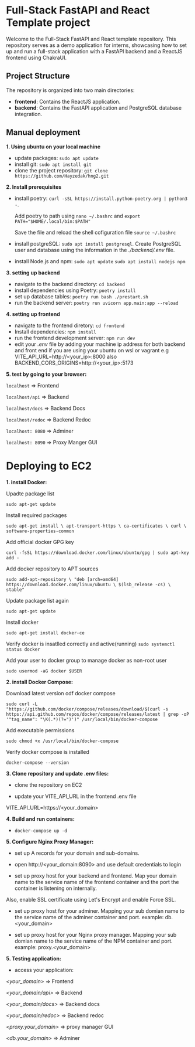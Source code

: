# Full-Stack FastAPI and React Template project

Welcome to the Full-Stack FastAPI and React template repository. This repository serves as a demo application for interns, showcasing how to set up and run a full-stack application with a FastAPI backend and a ReactJS frontend using ChakraUI.

## Project Structure

The repository is organized into two main directories:

- **frontend**: Contains the ReactJS application.
- **backend**: Contains the FastAPI application and PostgreSQL database integration.

## Manual deployment 

**1. Using ubuntu on your local machine**

 - update packages: `sudo apt update`
 - install git: `sudo apt install git`
 - clone the project repository: `git clone https://github.com/Hayzedak/hng2.git`

**2. Install prerequisites**

- install poetry: `curl -sSL https://install.python-poetry.org | python3 -`. 

  Add poetry to path using `nano ~/.bashrc` and  `export PATH="$HOME/.local/bin:$PATH"
`

  Save the file and reload the shell cofiguration file `source ~/.bashrc
`

- install postgreSQL: `sudo apt install postgresql`. Create PostgreSQL user and database using the information in the *./backend/.env* file.

- install Node.js and npm: `sudo apt update` `sudo apt install nodejs npm
`

**3. setting up backend**

- navigate to the backend directory: `cd backend`
- install dependencies using Poetry: `poetry install`
- set up database tables: `poetry run bash ./prestart.sh`
- run the backend server: `poetry run uvicorn app.main:app --reload`

**4. setting up frontend**

- navigate to the frontend diretory: `cd frontend`
- Install dependencies: `npm install`
- run the frontend development server: `npm run dev`
- edit your *.env* file by adding your machine ip address for both backend and front end if you are using your ubuntu on wsl or vagrant e.g VITE_API_URL=http://<your_ip>:8000
also BACKEND_CORS_ORIGINS=http://<your_ip>:5173

**5. test by going to your browser:**

`localhost` => Frontend

`localhost/api` => Backend 

`localhost/docs` => Backend Docs

`localhost/redoc` => Backend Redoc

`localhost: 8080` => Adminer

`localhost: 8090` => Proxy Manger GUI


# Deploying to EC2

**1. install Docker:** 

Upadte package list

`sudo apt-get update`

Install required packages

`sudo apt-get install \
    apt-transport-https \
    ca-certificates \
    curl \
    software-properties-common`

Add official docker GPG key

`curl -fsSL https://download.docker.com/linux/ubuntu/gpg | sudo apt-key add -` 

Add docker repository to APT sources

`sudo add-apt-repository \
    "deb [arch=amd64] https://download.docker.com/linux/ubuntu \
    $(lsb_release -cs) \
    stable"`

Update package list again

`sudo apt-get update`

Install docker

`sudo apt-get install docker-ce`

Verify docker is insatlled correctly and active(running)
`sudo systemctl status docker`

Add your user to docker group to manage docker as non-root user

`sudo usermod -aG docker $USER`



**2. install Docker Compose:**

Download latest version odf docker compose

`sudo curl -L "https://github.com/docker/compose/releases/download/$(curl -s https://api.github.com/repos/docker/compose/releases/latest | grep -oP '"tag_name": "\K(.*)(?=")')" /usr/local/bin/docker-compose`

Add executable permissions

`sudo chmod +x /usr/local/bin/docker-compose`

Verify docker compose is installed

`docker-compose --version`


**3. Clone repository and update .env files:**

- clone the repository on EC2

- update your VITE_API_URL in the frontend .env file

VITE_API_URL=https://<your_domain>

**4. Build and run containers:**

- `docker-compose up -d`

**5. Configure Nginx Proxy Manager:**

- set up A records for your domain and sub-domains.

- open http://<your_domain:8090> and use default credentials to login

- set up proxy host for your backend and frontend. Map your domain name to the service name of the frontend container and the port the container is listening on internally.

Also, enable SSL certificate using Let's Encrypt and enable Force SSL.

- set up proxy host for your adminer. Mapping your sub domian name to the service name of the adminer container and port. example: db.<your_domain>

- set up proxy host for your Nginx proxy manager. Mapping your sub domian name to the service name of the NPM container and port. example: proxy.<your_domain>

**5. Testing application:**

- access your application:

*<your_domain>* => Frontend

*<your_domain/api>* => Backend

*<your_domain/docs>* => Backend docs

*<your_domain/redoc>* => Backend redoc

*<proxy.your_domain>* => proxy manager GUI

*<db.your_domain>* => Adminer
















